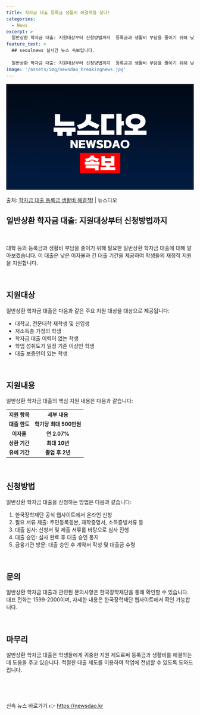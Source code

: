 ```yaml
---
title: 학자금 대출 등록금 생활비 해결책을 찾다!
categories:
  - News
excerpt: >
  일반상환 학자금 대출: 지원대상부터 신청방법까지  등록금과 생활비 부담을 줄이기 위해 낮은 이자와 긴 대출기…
feature_text: >
  ## seoulnews 실시간 뉴스 속보입니다.

  일반상환 학자금 대출: 지원대상부터 신청방법까지  등록금과 생활비 부담을 줄이기 위해 낮은 이자와 긴 대출기…
image: '/assets/img/newsdao_breakingnews.jpg'
---
```


![뉴스다오 속보](/assets/img/newsdao_breakingnews.jpg)

<p>출처: <a href="https://newsdao.kr/4027" rel="dofollow">학자금 대출 등록금 생활비 해결책!</a> | 뉴스다오</p>

<h2 data-ke-size="size26">일반상환 학자금 대출: 지원대상부터 신청방법까지</h2>
<p data-ke-size="size16">&nbsp;</p>
대학 등의 등록금과 생활비 부담을 줄이기 위해 필요한 일반상환 학자금 대출에 대해 알아보겠습니다. 이 대출은 낮은 이자율과 긴 대출 기간을 제공하여 학생들의 재정적 지원을 지원합니다.
<p data-ke-size="size16">&nbsp;</p>

<h2 data-ke-size="size24">지원대상</h2>
<p data-ke-size="size16">일반상환 학자금 대출은 다음과 같은 주요 지원 대상을 대상으로 제공됩니다:</p>
<ul>
<li>대학교, 전문대학 재학생 및 신입생</li>
<li>저소득층 가정의 학생</li>
<li>학자금 대출 이력이 없는 학생</li>
<li>학업 성취도가 일정 기준 이상인 학생</li>
<li>대출 보증인이 있는 학생</li>
</ul>
<p data-ke-size="size16">&nbsp;</p>

<h2 data-ke-size="size24">지원내용</h2>
<p data-ke-size="size16">일반상환 학자금 대출의 핵심 지원 내용은 다음과 같습니다:</p>
<table>
<tbody>
<tr>
<td style="text-align: center; height: 17px;"><b>지원 항목</b></td>
<td style="text-align: center; height: 17px;"><b>세부 내용</b></td>
</tr>
<tr>
<td style="text-align: center; height: 17px;"><b>대출 한도</b></td>
<td style="text-align: center; height: 17px;"><b>학기당 최대 500만원</b></td>
</tr>
<tr>
<td style="text-align: center; height: 17px;"><b>이자율</b></td>
<td style="text-align: center; height: 17px;"><b>연 2.07%</b></td>
</tr>
<tr>
<td style="text-align: center; height: 17px;"><b>상환 기간</b></td>
<td style="text-align: center; height: 17px;"><b>최대 10년</b></td>
</tr>
<tr>
<td style="text-align: center; height: 17px;"><b>유예 기간</b></td>
<td style="text-align: center; height: 17px;"><b>졸업 후 2년</b></td>
</tr>
</tbody>
</table>
<p data-ke-size="size16">&nbsp;</p>

<h2 data-ke-size="size24">신청방법</h2>
<p data-ke-size="size16">일반상환 학자금 대출을 신청하는 방법은 다음과 같습니다:</p>
<ol>
<li>한국장학재단 공식 웹사이트에서 온라인 신청</li>
<li>필요 서류 제출: 주민등록등본, 재학증명서, 소득증빙서류 등</li>
<li>대출 심사: 신청서 및 제출 서류를 바탕으로 심사 진행</li>
<li>대출 승인: 심사 완료 후 대출 승인 통지</li>
<li>금융기관 방문: 대출 승인 후 계약서 작성 및 대출금 수령</li>
</ol>
<p data-ke-size="size16">&nbsp;</p>

<h2 data-ke-size="size24">문의</h2>
<p data-ke-size="size16">일반상환 학자금 대출과 관련된 문의사항은 한국장학재단을 통해 확인할 수 있습니다. 대표 전화는 1599-2000이며, 자세한 내용은 한국장학재단 웹사이트에서 확인 가능합니다.</p>
<p data-ke-size="size16">&nbsp;</p>

<h2 data-ke-size="size24">마무리</h2>
<p data-ke-size="size16">일반상환 학자금 대출은 학생들에게 귀중한 지원 제도로써 등록금과 생활비를 해결하는데 도움을 주고 있습니다. 적절한 대출 제도를 이용하여 학업에 전념할 수 있도록 도와드립니다.</p>
<p data-ke-size="size16">&nbsp;</p>
<p data-ke-size="size16">&nbsp;</p>

<p data-ke-size="size16"></p> 

신속 뉴스 바로가기 👉 <a href="https://newsdao.kr" rel="dofollow">https://newsdao.kr</a>


